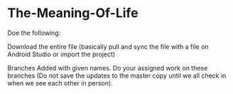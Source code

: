 # The-Meaning-Of-Life

Doe the following:

Download the entire file (basically pull and sync the file with a file on Android Studio or import the project)

Branches Added with given names. Do your assigned work on these branches (Do not save the updates to the master copy until we all check in when we see each other in person). 
